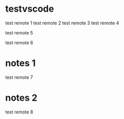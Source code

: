 # testvscode

test remote 1 test remote 2
test remote 3
test remote 4

test remote 5

test remote 6

# notes 1
test remote 7
# notes 2

test remote 8
